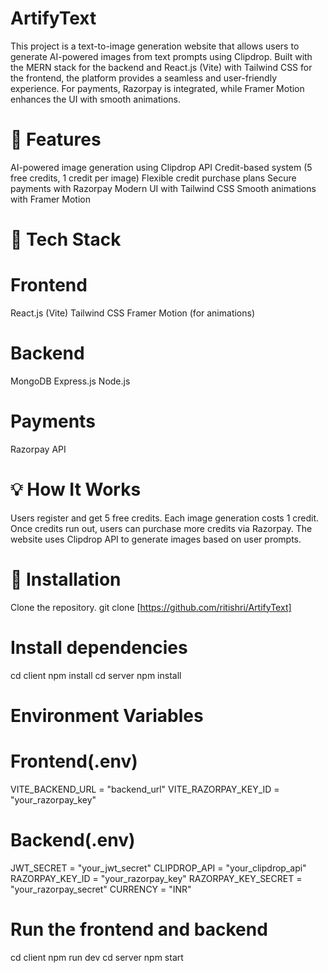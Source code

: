 # ArtifyText
This project is a text-to-image generation website that allows users to generate AI-powered images from text prompts using Clipdrop. Built with the MERN stack for the backend and React.js (Vite) with Tailwind CSS for the frontend, the platform provides a seamless and user-friendly experience. For payments, Razorpay is integrated, while Framer Motion enhances the UI with smooth animations.

# 🔑 Features
AI-powered image generation using Clipdrop API
Credit-based system (5 free credits, 1 credit per image)
Flexible credit purchase plans
Secure payments with Razorpay
Modern UI with Tailwind CSS
Smooth animations with Framer Motion

# 📌 Tech Stack

# Frontend
React.js (Vite)
Tailwind CSS
Framer Motion (for animations)

# Backend
MongoDB
Express.js
Node.js

# Payments
  Razorpay API

# 💡 How It Works
Users register and get 5 free credits.
Each image generation costs 1 credit.
Once credits run out, users can purchase more credits via Razorpay.
The website uses Clipdrop API to generate images based on user prompts.

# 🔑 Installation
Clone the repository.
git clone [https://github.com/ritishri/ArtifyText]

# Install dependencies
cd client
npm install
cd server
npm install

# Environment Variables

# Frontend(.env)
VITE_BACKEND_URL = "backend_url"
VITE_RAZORPAY_KEY_ID = "your_razorpay_key"

# Backend(.env)
JWT_SECRET = "your_jwt_secret"
CLIPDROP_API = "your_clipdrop_api"
RAZORPAY_KEY_ID = "your_razorpay_key"
RAZORPAY_KEY_SECRET = "your_razorpay_secret"
CURRENCY = "INR"

# Run the frontend and backend
cd client
npm run dev
cd server
npm start
